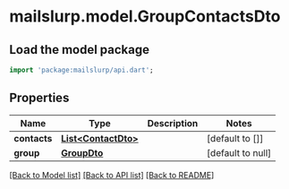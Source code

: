 # mailslurp.model.GroupContactsDto

## Load the model package
```dart
import 'package:mailslurp/api.dart';
```

## Properties
Name | Type | Description | Notes
------------ | ------------- | ------------- | -------------
**contacts** | [**List&lt;ContactDto&gt;**](ContactDto.md) |  | [default to []]
**group** | [**GroupDto**](GroupDto.md) |  | [default to null]

[[Back to Model list]](../README.md#documentation-for-models) [[Back to API list]](../README.md#documentation-for-api-endpoints) [[Back to README]](../README.md)


